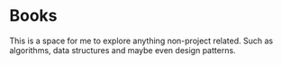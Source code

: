 # Books

This is a space for me to explore anything non-project related. Such as algorithms, data structures and maybe even design patterns.
